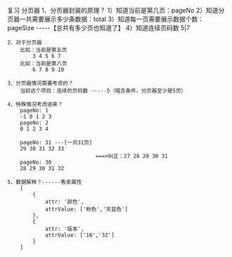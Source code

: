 复习 分页器
    1、分页器封装的原理？
        1）知道当前是第几页：pageNo
        2）知道分页器一共需要展示多少条数据：total
        3）知道每一页需要展示数据个数：pageSize -----【总共有多少页也知道了】
        4）知道连续页码数 5|7
    
    2、对于分页器
        比如：当前是第五页
            3 4 5 6 7
        比如：当前是第八页
            6 7 8 9 10
    
    3、分页器情况需要考虑的？
        当前这个项目：连续的页码数 -----5（暗含条件，分页器至少是5页）

    4、特殊情况考虑进来？
        pageNo: 1
        -1 0 1 2 3
        pageNo: 2
        0 1 2 3 4

        pageNo: 31 ---[一共31页]
        29 30 31 32 33
                                ===>纠正：27 28 29 30 31
        pageNo: 30 
        28 29 30 31 32
    
    5、数据解释？------售卖属性
        [
            {
                attr: '颜色',
                attrValue: ['粉色','天蓝色']
            },
            {
                attr: '版本',
                attrValue: ['16','32']
            }
        ]